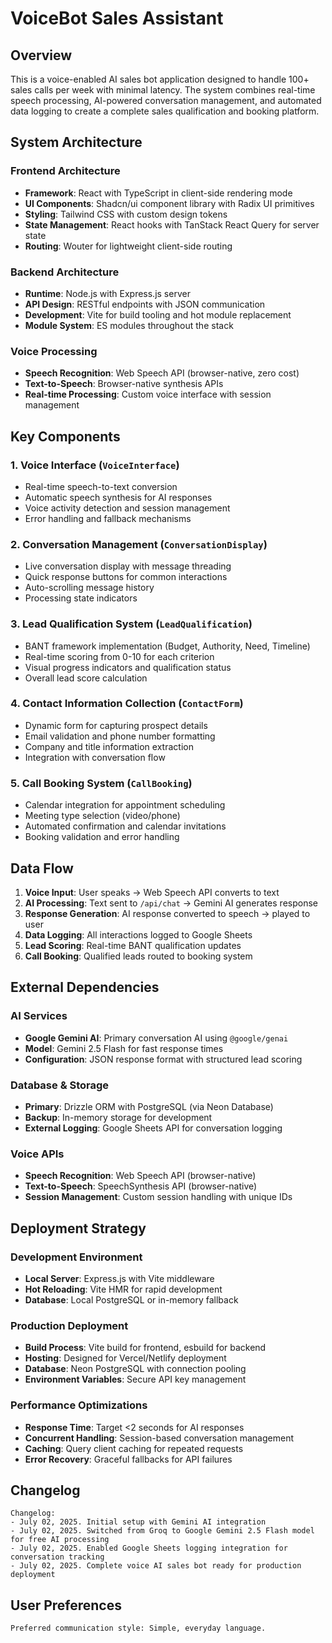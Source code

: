 # VoiceBot Sales Assistant

## Overview

This is a voice-enabled AI sales bot application designed to handle 100+ sales calls per week with minimal latency. The system combines real-time speech processing, AI-powered conversation management, and automated data logging to create a complete sales qualification and booking platform.

## System Architecture

### Frontend Architecture
- **Framework**: React with TypeScript in client-side rendering mode
- **UI Components**: Shadcn/ui component library with Radix UI primitives
- **Styling**: Tailwind CSS with custom design tokens
- **State Management**: React hooks with TanStack React Query for server state
- **Routing**: Wouter for lightweight client-side routing

### Backend Architecture
- **Runtime**: Node.js with Express.js server
- **API Design**: RESTful endpoints with JSON communication
- **Development**: Vite for build tooling and hot module replacement
- **Module System**: ES modules throughout the stack

### Voice Processing
- **Speech Recognition**: Web Speech API (browser-native, zero cost)
- **Text-to-Speech**: Browser-native synthesis APIs
- **Real-time Processing**: Custom voice interface with session management

## Key Components

### 1. Voice Interface (`VoiceInterface`)
- Real-time speech-to-text conversion
- Automatic speech synthesis for AI responses
- Voice activity detection and session management
- Error handling and fallback mechanisms

### 2. Conversation Management (`ConversationDisplay`)
- Live conversation display with message threading
- Quick response buttons for common interactions
- Auto-scrolling message history
- Processing state indicators

### 3. Lead Qualification System (`LeadQualification`)
- BANT framework implementation (Budget, Authority, Need, Timeline)
- Real-time scoring from 0-10 for each criterion
- Visual progress indicators and qualification status
- Overall lead score calculation

### 4. Contact Information Collection (`ContactForm`)
- Dynamic form for capturing prospect details
- Email validation and phone number formatting
- Company and title information extraction
- Integration with conversation flow

### 5. Call Booking System (`CallBooking`)
- Calendar integration for appointment scheduling
- Meeting type selection (video/phone)
- Automated confirmation and calendar invitations
- Booking validation and error handling

## Data Flow

1. **Voice Input**: User speaks → Web Speech API converts to text
2. **AI Processing**: Text sent to `/api/chat` → Gemini AI generates response
3. **Response Generation**: AI response converted to speech → played to user
4. **Data Logging**: All interactions logged to Google Sheets
5. **Lead Scoring**: Real-time BANT qualification updates
6. **Call Booking**: Qualified leads routed to booking system

## External Dependencies

### AI Services
- **Google Gemini AI**: Primary conversation AI using `@google/genai`
- **Model**: Gemini 2.5 Flash for fast response times
- **Configuration**: JSON response format with structured lead scoring

### Database & Storage
- **Primary**: Drizzle ORM with PostgreSQL (via Neon Database)
- **Backup**: In-memory storage for development
- **External Logging**: Google Sheets API for conversation logging

### Voice APIs
- **Speech Recognition**: Web Speech API (browser-native)
- **Text-to-Speech**: SpeechSynthesis API (browser-native)
- **Session Management**: Custom session handling with unique IDs

## Deployment Strategy

### Development Environment
- **Local Server**: Express.js with Vite middleware
- **Hot Reloading**: Vite HMR for rapid development
- **Database**: Local PostgreSQL or in-memory fallback

### Production Deployment
- **Build Process**: Vite build for frontend, esbuild for backend
- **Hosting**: Designed for Vercel/Netlify deployment
- **Database**: Neon PostgreSQL with connection pooling
- **Environment Variables**: Secure API key management

### Performance Optimizations
- **Response Time**: Target <2 seconds for AI responses
- **Concurrent Handling**: Session-based conversation management
- **Caching**: Query client caching for repeated requests
- **Error Recovery**: Graceful fallbacks for API failures

## Changelog

```
Changelog:
- July 02, 2025. Initial setup with Gemini AI integration
- July 02, 2025. Switched from Groq to Google Gemini 2.5 Flash model for free AI processing
- July 02, 2025. Enabled Google Sheets logging integration for conversation tracking
- July 02, 2025. Complete voice AI sales bot ready for production deployment
```

## User Preferences

```
Preferred communication style: Simple, everyday language.
```